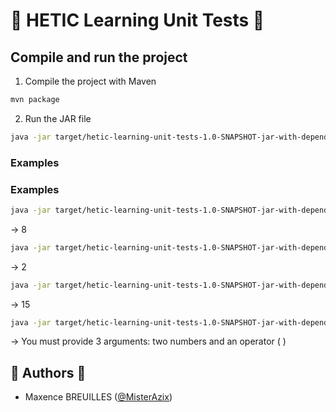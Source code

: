 # 🧪 HETIC Learning Unit Tests 🧪

## Compile and run the project

1. Compile the project with Maven

```bash
mvn package
```

2. Run the JAR file

```bash
java -jar target/hetic-learning-unit-tests-1.0-SNAPSHOT-jar-with-dependencies.jar
```

### Examples

### Examples
```bash
java -jar target/hetic-learning-unit-tests-1.0-SNAPSHOT-jar-with-dependencies.jar 5 3 +
```
-> 8
```bash
java -jar target/hetic-learning-unit-tests-1.0-SNAPSHOT-jar-with-dependencies.jar 5 3 -
```
-> 2
```bash
java -jar target/hetic-learning-unit-tests-1.0-SNAPSHOT-jar-with-dependencies.jar 5 3 "*"
```
-> 15
```bash
java -jar target/hetic-learning-unit-tests-1.0-SNAPSHOT-jar-with-dependencies.jar "*" 3 5
```
-> You must provide 3 arguments: two numbers and an operator (<number> <number> <operator>)

## 👤️ Authors 👤

- Maxence BREUILLES ([@MisterAzix](https://github.com/MisterAzix))<br />